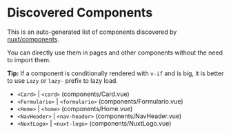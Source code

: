 # Discovered Components

This is an auto-generated list of components discovered by [nuxt/components](https://github.com/nuxt/components).

You can directly use them in pages and other components without the need to import them.

**Tip:** If a component is conditionally rendered with `v-if` and is big, it is better to use `Lazy` or `lazy-` prefix to lazy load.

- `<Card>` | `<card>` (components/Card.vue)
- `<Formulario>` | `<formulario>` (components/Formulario.vue)
- `<Home>` | `<home>` (components/Home.vue)
- `<NavHeader>` | `<nav-header>` (components/NavHeader.vue)
- `<NuxtLogo>` | `<nuxt-logo>` (components/NuxtLogo.vue)
